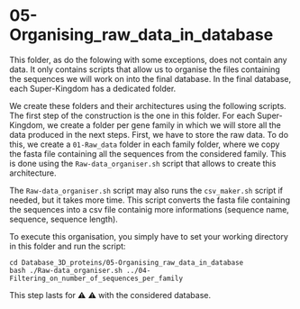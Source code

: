 # 05-Organising_raw_data_in_database

This folder, as do the folowing with some exceptions, does not contain any data. It only contains scripts that allow us to organise the files containing the sequences we will work on into the final database.
In the final database, each Super-Kingdom has a dedicated folder.

We create these folders and their architectures using the following scripts. The first step of the construction is the one in this folder.
For each Super-Kingdom, we create a folder per gene family in which we will store all the data produced in the next steps.
First, we have to store the raw data. To do this, we create a `01-Raw_data` folder in each family folder, where we copy the fasta file containing all the sequences from the considered family. This is done using the `Raw-data_organiser.sh` script that allows to  create this architecture.

The `Raw-data_organiser.sh` script may also runs the `csv_maker.sh` script if needed, but it takes more time. This script converts the fasta file containing the sequences into a csv file containig more informations (sequence name, sequence, sequence length).

To execute this organisation, you simply have to set your working directory in this folder and run the script: 
```
cd Database_3D_proteins/05-Organising_raw_data_in_database
bash ./Raw-data_organiser.sh ../04-Filtering_on_number_of_sequences_per_family
```

This step lasts for :warning: :warning: with the considered database.